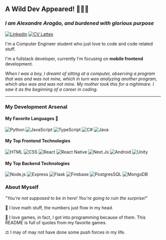 ## A Wild Dev Appeared! 🧑🏾‍💻

### _I am Alexandre Aragão, and burdened with glorious purpose_

[![Linkedin](https://img.shields.io/badge/Linkedin-Alexandre%20Aragão-151515?&style=for-the-badge&logo=linkedin)](https://www.linkedin.com/in/alexr-aragao/)
[![CV Lattes](https://img.shields.io/badge/Lattes-Alexandre%20Aragão-151515?&style=for-the-badge)](http://lattes.cnpq.br/7411900306949069)

I'm a Computer Engineer student who just love to code and code related stuff.

I'm a fullstack developer, currently I'm focusing on **mobile frontend** development.

_When I was a boy, I dreamt of sitting at a computer, observing a program that was and was not mine, which in turn was analyzing another program, which also was and was not mine. My mother took this for a nightmare. I saw it as the beginning of a career in coding._

<hr/>

### My Development Arsenal

#### My Favorite Languages 🤍

![Python](https://img.shields.io/badge/-Python-151515?&style=for-the-badge&logo=python)
![JavaScript](https://img.shields.io/badge/-JavaScript-151515?&style=for-the-badge&logo=JavaScript)
![TypeScript](https://img.shields.io/badge/-TypeScript-151515?&style=for-the-badge&logo=TypeScript)
![C#](https://img.shields.io/badge/-C%23-151515?&style=for-the-badge&logo=c%23)
![Java](https://img.shields.io/badge/-Java-151515?&style=for-the-badge&logo=OpenJDK)

#### My Top Frontend Technologies
![HTML](https://img.shields.io/badge/-HTML-151515?&style=for-the-badge&logo=html5)
![CSS](https://img.shields.io/badge/-CSS-151515?&style=for-the-badge&logo=css3)
![React](https://img.shields.io/badge/-React-151515?&style=for-the-badge&logo=React)
![React Native](https://img.shields.io/badge/-React_Native-151515?&style=for-the-badge&logo=react)
![Next.Js](https://img.shields.io/badge/-Next.Js-151515?&style=for-the-badge&logo=next.js)
![Android](https://img.shields.io/badge/-Android-151515?&style=for-the-badge&logo=android)
![Unity](https://img.shields.io/badge/-Unity-151515?&style=for-the-badge&logo=unity)

#### My Top Backend Technologies
![Node.js](https://img.shields.io/badge/-Node.js-151515?&style=for-the-badge&logo=node.js)
![Express](https://img.shields.io/badge/-Express-151515?&style=for-the-badge&logo=express)
![Flask](https://img.shields.io/badge/-Flask-151515?&style=for-the-badge&logo=flask)
![Firebase](https://img.shields.io/badge/-Firebase-151515?&style=for-the-badge&logo=firebase)
![PostgresSQL](https://img.shields.io/badge/-PostgresSQL-151515?&style=for-the-badge&logo=postgresql)
![MongoDB](https://img.shields.io/badge/-MongoDB-151515?&style=for-the-badge&logo=mongodb)

### About Myself

_"You're not supposed to be in here! You're going to ruin the surprise!"_

📐 I love math stuff, the numbers just flow in my head.

👾 I love games, in fact, I got into programming because of them. This README is full of quotes from my favorite games.

⚖️ I may of may not have done some push forces in my life.
